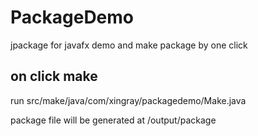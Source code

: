 # PackageDemo
jpackage for javafx demo and make package by one click


## on click make
run src/make/java/com/xingray/packagedemo/Make.java

package file will be generated at /output/package